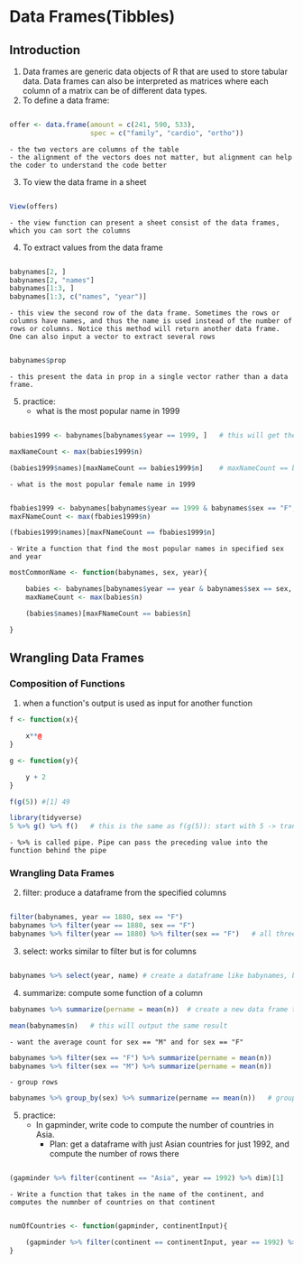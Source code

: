 # Data Frames(Tibbles)

## Introduction
1. Data frames are generic data objects of R that are used to store tabular data. Data frames can also be interpreted as matrices where each column of a matrix can be of different data types.
2. To define a data frame: 
```R

offer <- data.frame(amount = c(241, 590, 533), 
                    spec = c("family", "cardio", "ortho"))
```
    - the two vectors are columns of the table
    - the alignment of the vectors does not matter, but alignment can help the coder to understand the code better 

3. To view the data frame in a sheet
```R

View(offers)
```
    - the view function can present a sheet consist of the data frames, which you can sort the columns 
4. To extract values from the data frame
```R

babynames[2, ]
babynames[2, "names"]
babynames[1:3, ]
babynames[1:3, c("names", "year")]
```
    - this view the second row of the data frame. Sometimes the rows or columns have names, and thus the name is used instead of the number of rows or columns. Notice this method will return another data frame. One can also input a vector to extract several rows 
```R

babynames$prop
```
    - this present the data in prop in a single vector rather than a data frame.

5. practice: 
    - what is the most popular name in 1999
```R

babies1999 <- babynames[babynames$year == 1999, ]   # this will get the baby names in 1999; babynames$year == 1999 will return a vector of true and false, and the rows that are true will be outputed

maxNameCount <- max(babies1999$n)   

(babies1999$names)[maxNameCount == babies1999$n]    # maxNameCount == babies1999$n will return a vector of true and false, the true correspond to the location where the n = maxcount. The same location in babies1999$names will be the name that has the highest count

```
    - what is the most popular female name in 1999 
```R

fbabies1999 <- babynames[babynames$year == 1999 & babynames$sex == "F", ] 
maxFNameCount <- max(fbabies1999$n)   

(fbabies1999$names)[maxFNameCount == fbabies1999$n]
```
    - Write a function that find the most popular names in specified sex and year
```R
mostCommonName <- function(babynames, sex, year){

    babies <- babynames[babynames$year == year & babynames$sex == sex, ] 
    maxNameCount <- max(babies$n)   

    (babies$names)[maxFNameCount == babies$n]

}

```

## Wrangling Data Frames

### Composition of Functions
1. when a function's output is used as input for another function
```R
f <- function(x){

    x**@
}

g <- function(y){

    y + 2
}

f(g(5)) #[1] 49

library(tidyverse)
5 %>% g() %>% f()   # this is the same as f(g(5)): start with 5 -> transform with g to get g(5) -> transform with f to get f(g(5))
```
    - %>% is called pipe. Pipe can pass the preceding value into the function behind the pipe
### Wrangling Data Frames
2. filter: produce a dataframe from the specified columns
```R

filter(babynames, year == 1880, sex == "F")
babynames %>% filter(year == 1880, sex == "F")
babynames %>% filter(year == 1880) %>% filter(sex == "F")   # all three will be the same: to produce a dataframe that consists of rows of babynames where the value in column year is 1880 and sex is "F"
```

3. select: works similar to filter but is for columns 
```R

babynames %>% select(year, name) # create a dataframe like babynames, but with just the columns year and name
```

4. summarize: compute some function of a column
```R
babynames %>% summarize(pername = mean(n))  # create a new data frame that contains the mean of n

mean(babynames$n)   # this will output the same result
```
    - want the average count for sex == "M" and for sex == "F"
```R
babynames %>% filter(sex == "F") %>% summarize(pername = mean(n))
babynames %>% filter(sex == "M") %>% summarize(pername = mean(n))
```
    - group rows
```R
babynames %>% group_by(sex) %>% summarize(pername == mean(n))   # group by will separate the data frame by sex and then compute the mean for n for each group
```

5. practice: 
    - In gapminder, write code to compute the number of countries in Asia. 
        - Plan: get a dataframe with just Asian countries for just 1992, and compute the number of rows there
```R

(gapminder %>% filter(continent == "Asia", year == 1992) %>% dim)[1]    # 33
```
    - Write a function that takes in the name of the continent, and computes the numnber of countries on that continent
```R

numOfCountries <- function(gapminder, continentInput){

    (gapminder %>% filter(continent == continentInput, year == 1992) %>% dim)[1]
}
```